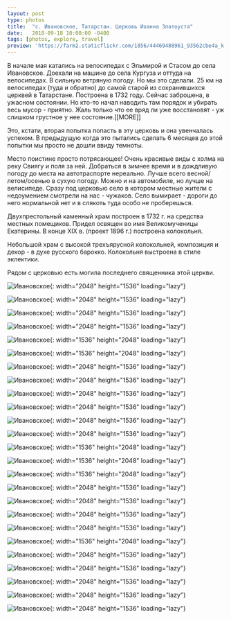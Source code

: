 ```yaml
---
layout: post
type: photos
title:  "с. Ивановское, Татарстан. Церковь Иоанна Златоуста"
date:   2018-09-18 10:00:00 -0400
tags: [photos, explore, travel]
preview: 'https://farm2.staticflickr.com/1856/44469488961_93562cbe4a_k.jpg'
---
```


В начале мая катались на велосипедах с Эльмирой и Стасом до села Ивановское. Доехали на машине до села Кургуза и оттуда на велосипедах. В сильную ветряную погоду. Но мы это сделали. 25 км на велосипедах (туда и обратно) до самой старой из сохранившихся церквей в Татарстане. Построена в 1732 году. Сейчас заброшена, в ужасном состоянии. Но кто-то начал наводить там порядок и убирать весь мусор - приятно. Жаль только что ее вряд ли уже восстановят - уж слишком грустное у нее состояние.[[MORE]]

Это, кстати, вторая попытка попасть в эту церковь и она увенчалась успехом. В предыдущую когда это пытались сделать 6 месяцев до этой попытки мы просто не дошли ввиду темноты.

Место поистине просто потрясающее! Очень красивые виды с холма на реку Свиягу и поля за ней. Добраться в зимнее время и в дождливую погоду до места на автотраспорте нереально. Лучше всего весной/летом/осенью в сухую погоду. Можно и на автомобиле, но лучше на велисипеде. Сразу под церковью село в котором местные жители с недоумением смотрели на нас - чужаков. Село вымирает - дороги до него нормальной нет и в слякоть туда особо не проберешься.

Двухпрестольный каменный храм построен в 1732 г. на средства местных помещиков. Придел освящен во имя Великомученицы Екатерины. В конце XIX в. (проект 1896 г.) построена колокольня.

Небольшой храм с высокой трехъярусной колокольней, композиция и декор - в духе русского барокко. Колокольня выстроена в стиле эклектики.

Рядом с церковью есть могила последнего священника этой церкви.

<Frame src="https://www.google.com/maps/embed?pb=!1m14!1m12!1m3!1d2894.3108415127754!2d48.593492412023636!3d55.42628850048829!2m3!1f0!2f0!3f0!3m2!1i1024!2i768!4f13.1!5e1!3m2!1sru!2sca!4v1551037184182" />

![Ивановское](https://live.staticflickr.com/1870/44469468861_d196c9b0e6_k.jpg){: width="2048" height="1536" loading="lazy"}

![Ивановское](https://live.staticflickr.com/1847/43559754185_fa5f4be451_k.jpg){: width="2048" height="1536" loading="lazy"}

![Ивановское](https://live.staticflickr.com/1841/44419724912_61342d5986_k.jpg){: width="2048" height="1536" loading="lazy"}

![Ивановское](https://live.staticflickr.com/1875/44469480681_63db5a56c6_k.jpg){: width="2048" height="1536" loading="lazy"}

![Ивановское](https://live.staticflickr.com/1845/44419731062_f595637d8b_k.jpg){: width="1536" height="2048" loading="lazy"}

![Ивановское](https://live.staticflickr.com/1893/44469486601_3627a7e9a9_k.jpg){: width="1536" height="2048" loading="lazy"}

![Ивановское](https://live.staticflickr.com/1874/44469488061_e8368b6d7d_k.jpg){: width="2048" height="1536" loading="lazy"}

![Ивановское](https://live.staticflickr.com/1856/44469488961_93562cbe4a_k.jpg){: width="2048" height="1536" loading="lazy"}

![Ивановское](https://live.staticflickr.com/1885/44419737282_67e1c74478_k.jpg){: width="2048" height="1536" loading="lazy"}

![Ивановское](https://live.staticflickr.com/1886/43751467254_5ce701c5ba_k.jpg){: width="2048" height="1536" loading="lazy"}

![Ивановское](https://live.staticflickr.com/1853/43751468184_f929d11a40_k.jpg){: width="2048" height="1536" loading="lazy"}

![Ивановское](https://live.staticflickr.com/1855/43751469464_51aaf6df01_k.jpg){: width="2048" height="1536" loading="lazy"}

![Ивановское](https://live.staticflickr.com/1888/43751471174_183bccab46_k.jpg){: width="1536" height="2048" loading="lazy"}

![Ивановское](https://live.staticflickr.com/1875/43751472564_11d619d21d_k.jpg){: width="1536" height="2048" loading="lazy"}

![Ивановское](https://live.staticflickr.com/1859/43751474234_5ae7db5882_k.jpg){: width="1536" height="2048" loading="lazy"}

![Ивановское](https://live.staticflickr.com/1889/43751476014_c242392236_k.jpg){: width="2048" height="1536" loading="lazy"}

![Ивановское](https://live.staticflickr.com/1851/44419749042_87462ceb38_k.jpg){: width="2048" height="1536" loading="lazy"}

![Ивановское](https://live.staticflickr.com/1845/44419750592_8556e4a170_k.jpg){: width="2048" height="1536" loading="lazy"}

![Ивановское](https://live.staticflickr.com/1879/44419752002_96b1ceba1a_k.jpg){: width="2048" height="1536" loading="lazy"}

![Ивановское](https://live.staticflickr.com/1887/44419754142_d77c396316_k.jpg){: width="1536" height="2048" loading="lazy"}

![Ивановское](https://live.staticflickr.com/1869/42660388140_20193fd185_k.jpg){: width="2048" height="1536" loading="lazy"}

![Ивановское](https://live.staticflickr.com/1892/42660389360_65c6ecfafd_k.jpg){: width="2048" height="1536" loading="lazy"}

![Ивановское](https://live.staticflickr.com/1870/42660390170_c8acc150cd_k.jpg){: width="2048" height="1536" loading="lazy"}

![Ивановское](https://live.staticflickr.com/1852/43559744365_7a4d05b396_k.jpg){: width="2048" height="1536" loading="lazy"}

![Ивановское](https://live.staticflickr.com/1881/44469457411_a582078024_k.jpg){: width="2048" height="1536" loading="lazy"}
